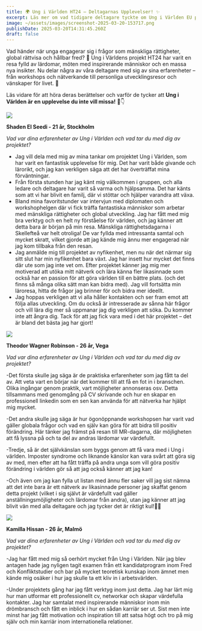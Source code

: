 ```yaml
---
title: 🌍 Ung i Världen HT24 – Deltagarnas Upplevelser! ✨
excerpt: Läs mer om vad tidigare deltagare tyckte om Ung i Världen EU projektet!
image: ~/assets/images/screenshot-2025-03-20-153717.png
publishDate: 2025-03-20T14:31:45.260Z
draft: false
---
```

<!--StartFragment-->

Vad händer när unga engagerar sig i frågor som mänskliga rättigheter, global rättvisa och hållbar fred? 🤔 Ung i Världens projekt HT24 har varit en resa fylld av lärdomar, möten med inspirerande människor och en massa nya insikter. Nu delar några av våra deltagare med sig av sina erfarenheter – från workshops och nätverkande till personliga utvecklingsresor och vänskaper för livet. 💛

Läs vidare för att höra deras berättelser och varför de tycker att **Ung i Världen är en upplevelse du inte vill missa!** 🚀👇

![](~/assets/images/1-1-.png)

**Shaden El Seedi - 21 år, Stockholm**

*Vad var dina erfarenheter av Ung i Världen och vad tar du med dig av projektet?*

* Jag vill dela med mig av mina tankar om projektet Ung i Världen, som har varit en fantastisk upplevelse för mig. Det har varit både givande och lärorikt, och jag kan verkligen säga att det har överträffat mina förväntningar.
* Från första stunden har jag känt mig välkommen i gruppen, och alla ledare och deltagare har varit så varma och hjälpsamma. Det har känts som att vi har blivit en familj, där vi stöttar och hjälper varandra att växa.
* Bland mina favoritstunder var intervjun med diplomaten och workshophelgen där vi fick träffa fantastiska människor som arbetar med mänskliga rättigheter och global utveckling. Jag har fått med mig bra verktyg och en helt ny förståelse för världen, och jag känner att detta bara är början på min resa. Mänskliga rättighetsdagarna i Skellefteå var helt otroliga! De var fyllda med intressanta samtal och mycket skratt, vilket gjorde att jag kände mig ännu mer engagerad när jag kom tillbaka från den resan.
* Jag anmälde mig till projektet av nyfikenhet, men nu när det närmar sig sitt slut har min nyfikenhet bara växt. Jag har insett hur mycket det finns där ute som jag inte vet om. Efter projektet känner jag mig mer motiverad att utöka mitt nätverk och lära känna fler likasinnade som också har en passion för att göra världen till en bättre plats. (och det finns så många olika sätt man kan bidra med). Jag vill fortsätta min läroresa, hitta de frågor jag brinner för och bidra mer ideellt.
* Jag hoppas verkligen att vi alla håller kontakten och ser fram emot att följa allas utveckling. Om du också är intresserade av sånna här frågor och vill lära dig mer så uppmanar jag dig verkligen att söka. Du kommer inte att ångra dig. Tack för att jag fick vara med i det här projektet – det är bland det bästa jag har gjort!

![](~/assets/images/2-1-.png)

**Theodor Wagner Robinson - 26 år, Vega**

*Vad var dina erfarenheter av Ung i Världen och vad tar du med dig av projektet?*

\-Det första skulle jag säga är de praktiska erfarenheter som jag fått ta del av. Att veta vart en börjar när det kommer till att få en fot in i branschen. Olika ingångar genom praktik, vart möjligheter annonseras osv. Detta tillsammans med genomgång på CV skrivande och hur en skapar en professionell linkedin som en sen kan använda för att nätverka har hjälpt mig mycket.

\-Det andra skulle jag säga är hur ögonöppnande workshopsen har varit vad gäller globala frågor och vad en själv kan göra för att bidra till positiv förändring. Här tänker jag främst på resan till MR-dagarna, där möjligheten att få lyssna på och ta del av andras lärdomar var värdefullt.

\-Tredje, så är det självkänslan som byggs genom att få vara med i Ung i världen. Imposter syndrome och liknande känslor kan vara svårt att göra sig av med, men efter att ha fått träffa på andra unga som vill göra positiv förändring i världen gör så att jag också känner att jag kan!

\-Och även om jag kan fylla ut listan med ännu fler saker vill jag sist nämna att det inte bara är ett nätverk av likasinnade personer jag skaffat genom detta projekt (vilket i sig självt är värdefullt vad gäller anställningsmöjligheter och lärdomar från andra), utan jag känner att jag blivit vän med alla deltagare och jag tycker det är riktigt kul!🙌🏽

![](~/assets/images/3-1-.png)

**Kamilla Hissan - 26 år, Malmö**

*Vad var dina erfarenheter av Ung i Världen och vad tar du med dig av projektet?*

\-Jag har fått med mig så oerhört mycket från Ung i Världen. När jag blev antagen hade jag nyligen tagit examen från ett kandidatprogram inom Fred och Konfliktstudier och bar på mycket teoretisk kunskap inom ämnet men kände mig osäker i hur jag skulle ta ett kliv in i arbetsvärlden. 

\-Under projektets gång har jag fått verktyg inom just detta. Jag har lärt mig hur man utformar ett professionellt cv, networkar och skapar värdefulla kontakter. Jag har samtalat med inspirerande människor inom min drömbransch och fått en inblick i hur en sådan karriär ser ut. Sist men inte minst har jag fått motivation och inspiration till att satsa högt och tro på mig själv och min karriär inom internationella relationer.

<!--EndFragment-->